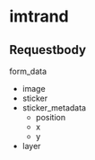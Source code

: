 # imtrand

## Requestbody
form_data

- image
- sticker
- sticker_metadata
  - position
   - x
   - y
- layer